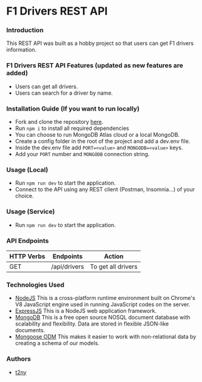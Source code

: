 # F1 Drivers REST API
### Introduction
This REST API was built as a hobby project so that users can get F1 drivers information.
### F1 Drivers REST API Features (updated as new features are added)
* Users can get all drivers.
* Users can search for a driver by name.
### Installation Guide (If you want to run locally)
* Fork and clone the repository [here](https://github.com).
* Run ```npm i``` to install all required dependencies
* You can choose to run MongoDB Atlas cloud or a local MongoDB.
* Create a config folder in the root of the project and add a dev.env file.
* Inside the dev.env file add ```PORT=<value>``` and ```MONGODB=<value>``` keys.
* Add your ```PORT``` number and ```MONGODB``` connection string.
### Usage (Local)
* Run ```npm run dev``` to start the application.
* Connect to the API using any REST client (Postman, Insomnia...) of your choice. 
### Usage (Service)
* Run ```npm run dev``` to start the application.
### API Endpoints
| HTTP Verbs | Endpoints | Action |
| --- | --- | --- |
| GET | /api/drivers | To get all drivers |
### Technologies Used
* [NodeJS](https://nodejs.org/) This is a cross-platform runtime environment built on Chrome's V8 JavaScript engine used in running JavaScript codes on the server.
* [ExpressJS](https://www.expresjs.org/) This is a NodeJS web application framework.
* [MongoDB](https://www.mongodb.com/) This is a free open source NOSQL document database with scalability and flexibility. Data are stored in flexible JSON-like documents.
* [Mongoose ODM](https://mongoosejs.com/) This makes it easier to work with non-relational data by creating a schema of our models.
### Authors
* [t2ny](https://github.com/t2ny)
